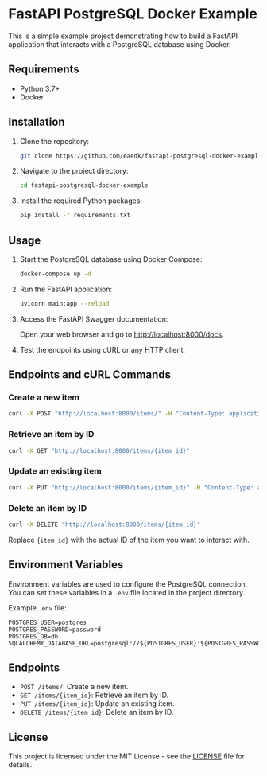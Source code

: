 # FastAPI PostgreSQL Docker Example

This is a simple example project demonstrating how to build a FastAPI application that interacts with a PostgreSQL database using Docker.

## Requirements

- Python 3.7+
- Docker

## Installation

1. Clone the repository:

    ```bash
    git clone https://github.com/eaedk/fastapi-postgresql-docker-example.git
    ```

2. Navigate to the project directory:

    ```bash
    cd fastapi-postgresql-docker-example
    ```

3. Install the required Python packages:

    ```bash
    pip install -r requirements.txt
    ```

## Usage

1. Start the PostgreSQL database using Docker Compose:

    ```bash
    docker-compose up -d
    ```

2. Run the FastAPI application:

    ```bash
    uvicorn main:app --reload
    ```

3. Access the FastAPI Swagger documentation:

    Open your web browser and go to [http://localhost:8000/docs](http://localhost:8000/docs).

4. Test the endpoints using cURL or any HTTP client.

## Endpoints and cURL Commands

### Create a new item
```bash
curl -X POST "http://localhost:8000/items/" -H "Content-Type: application/json" -d '{"name": "Item 1", "description": "Description of Item 1"}'
```

### Retrieve an item by ID
```bash
curl -X GET "http://localhost:8000/items/{item_id}"
```

### Update an existing item
```bash
curl -X PUT "http://localhost:8000/items/{item_id}" -H "Content-Type: application/json" -d '{"name": "Updated Item", "description": "Updated Description"}'
```

### Delete an item by ID
```bash
curl -X DELETE "http://localhost:8000/items/{item_id}"
```

Replace `{item_id}` with the actual ID of the item you want to interact with.

## Environment Variables

Environment variables are used to configure the PostgreSQL connection. You can set these variables in a `.env` file located in the project directory.

Example `.env` file:

```
POSTGRES_USER=postgres
POSTGRES_PASSWORD=password
POSTGRES_DB=db
SQLALCHEMY_DATABASE_URL=postgresql://${POSTGRES_USER}:${POSTGRES_PASSWORD}@localhost/${POSTGRES_DB}
```

## Endpoints

- `POST /items/`: Create a new item.
- `GET /items/{item_id}`: Retrieve an item by ID.
- `PUT /items/{item_id}`: Update an existing item.
- `DELETE /items/{item_id}`: Delete an item by ID.

## License

This project is licensed under the MIT License - see the [LICENSE](LICENSE) file for details.
